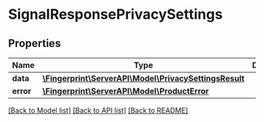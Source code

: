 # SignalResponsePrivacySettings

## Properties
Name | Type | Description | Notes
------------ | ------------- | ------------- | -------------
**data** | [**\Fingerprint\ServerAPI\Model\PrivacySettingsResult**](PrivacySettingsResult.md) |  | [optional] 
**error** | [**\Fingerprint\ServerAPI\Model\ProductError**](ProductError.md) |  | [optional] 

[[Back to Model list]](../../README.md#documentation-for-models) [[Back to API list]](../../README.md#documentation-for-api-endpoints) [[Back to README]](../../README.md)


